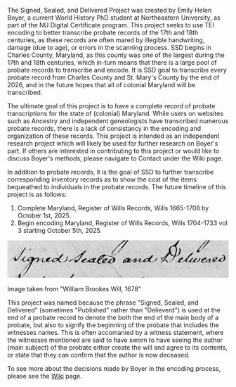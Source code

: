 The Signed, Sealed, and Delivered Project was created by Emily Helen Boyer, a current World History PhD student at Northeastern University, as part of the NU Digital Certificate program.
This project seeks to use TEI encoding to better transcribe probate records of the 17th and 18th centuries, as these records are often mared by illegible handwriting, damage (due to age), or errors in the scanning process. 
SSD begins in Charles County, Maryland, as this county was one of the largest during the 17th and 18th centuries, which in-turn means that there is a large pool of probate records to transcribe and encode. 
It is SSD goal to transcribe every probate record from Charles County and St. Mary's County by the end of 2026, and in the future hopes that all of colonial Maryland will be transcribed. 

The ultimate goal of this project is to have a complete record of probate transcriptions for the state of (colonial) Maryland. While users on websites such as Ancestry and independent geneologists have transcribed numerous probate records, there is a lack of consistancy in the encoding and organization of these records. This project is intended as an independent research project which will likely be used for further research on Boyer's part. If others are interested in contributing to this project or would like to discuss Boyer's methods, please navigate to Contact under the Wiki page. 

In addition to probate records, it is the goal of SSD to further transcribe corresponding inventory records as to show the cost of the items bequeathed to individuals in the probate records. The future timeline of this project is as follows:
1. Complete Maryland, Register of Wills Records, Wills 1665-1708 by October 1st, 2025.
2. Begin encoding Maryland, Register of Wills Records, Wills 1704-1733 vol 3 starting October 5th, 2025.

![William Brookes Will](https://github.com/emilyhboyer/Signed-Sealed-Delivered/blob/9c57adb5c98e8cbfc8cc52e8f3905be744fe147b/wiliam%20brookes%20will.png%20.png)

Image taken from "William Brookes Will, 1678"

This project was named because the phrase "Signed, Sealed, and Delivered" (sometimes "Published" rather than "Delieverd") is used at the end of a probate record to denote the both the end of the main body of a probate, but also to signify the beginning of the probate that includes the witnesses names. This is often accomanied by a witness statement, where the witnesses mentioned are said to have sworn to have seeing the author (main subject) of the probate either create the will and agree to its contents, or state that they can confirm that the author is now deceased. 


To see more about the decisions made by Boyer in the encoding process, please see the [Wiki]([url](https://github.com/emilyhboyer/Signed-Sealed-Delivered/wiki)) page. 
